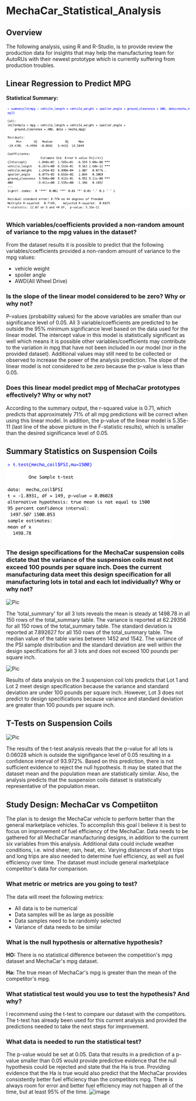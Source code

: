 # MechaCar_Statistical_Analysis

## Overview 

The following analysis, using R and R-Studio, is to provide review the production data for insights that may help the manufacturing team for AutoRUs with their newest prototype which is currently suffering from production troubles. 

## Linear Regression to Predict MPG

**Statistical Summary:** 

![d1](https://github.com/msha789/MechaCar_Statistical_Analysis/blob/dd53e671ec7114bc57c06e45d9ec16a06390319b/Screen%20Shot%202022-04-15%20at%207.18.22%20PM.png)

### Which variables/coefficients provided a non-random amount of variance to the mpg values in the dataset?
From the dataset results it is possible to predict that the following variables/coefficients provided a non-random amount of variance to the mpg values: 
 - vehicle weight
 - spoiler angle
 - AWD(All Wheel Drive) 

### Is the slope of the linear model considered to be zero? Why or why not?
P-values (probability values) for the above variables are smaller than our significance level of 0.05. All 3 variable/coefficients are predicted to be outside the 95% minimum significance level based on the data used for the linear model. The intercept value in this model is statistically significant as well which means it is possible other variables/coefficients may contribute to the variation in mpg that have not been included in our model (nor in the provided dataset). Additional values may still need to be collected or observed to increase the power of the analysis prediction. The slope of the linear model is not considered to be zero because the p-value is less than 0.05. 


### Does this linear model predict mpg of MechaCar prototypes effectively? Why or why not?
According to the summary output, the r-squared value is 0.71, which predicts that approximately 71% of all mpg predictions will be correct when using this linear model. In addition, the p-value of the linear model is 5.35e-11 (last line of the above picture in the F-statistic results), which is smaller than the desired significance level of 0.05. 

## Summary Statistics on Suspension Coils
![Pic](https://github.com/msha789/MechaCar_Statistical_Analysis/blob/fab62b7d92cb1bbbb80e6399b27f5aab9b192288/Screen%20Shot%202022-04-15%20at%207.19.39%20PM.png)

### The design specifications for the MechaCar suspension coils dictate that the variance of the suspension coils must not exceed 100 pounds per square inch. Does the current manufacturing data meet this design specification for all manufacturing lots in total and each lot individually? Why or why not?

![Pic]()

The 'total_summary' for all 3 lots reveals the mean is steady at 1498.78 in all 150 rows of the total_summary table. The variance is reported at 62.29356 for all 150 rows of the total_summary table. The standard deviation is reported at 7.892627 for all 150 rows of the total_summary table. The median value of the table varies between 1452 and 1542. The variance of the PSI sample distribution and the standard deviation are well within the design specifications for all 3 lots and does not exceed 100 pounds per square inch.

![Pic]()

Results of data analysis on the 3 suspension coil lots predicts that Lot 1 and Lot 2 meet design specification because the variance and standard deviation are under 100 pounds per square inch. However, Lot 3 does not predict to design specifications because variance and standard deviation are greater than 100 pounds per square inch.

## T-Tests on Suspension Coils

![Pic]()

The results of the t-test analysis reveals that the p-value for all lots is 0.06028 which is outside the signifigance level of 0.05 resulting in a confidence interval of 93.972%. Based on this prediction, there is not sufficient evidence to reject the null hypothesis. It may be stated that the dataset mean and the population mean are statistically similar. Also, the analysis predicts that the suspension coils dataset is statistically representative of the population mean. 

## Study Design: MechaCar vs Competiiton
The plan is to design the MechaCar vehicle to perform better than the general marketplace vehicles. To accomplish this goal I believe it is best to focus on improvement of fuel efficiency of the MechaCar. Data needs to be gathered for all MechaCar manufacturing designs, in addition to the current six variables from this analysis. Additional data could include weather conditions, i.e. wind sheer, rain, heat, etc. Varying distances of short trips and long trips are also needed to determine fuel efficiency, as well as fuel efficiency over time. The dataset must include general marketplace competitor's data for comparison.

### What metric or metrics are you going to test?
The data will meet the following metrics:
- All data is to be numerical
- Data samples will be as large as possible
- Data samples need to be randomly selected
- Variance of data needs to be similar

### What is the null hypothesis or alternative hypothesis?
**HO:** There is no statistical difference between the competition's mpg dataset and MechaCar's mpg dataset.

**Ha:** The true mean of MechaCar's mpg is greater than the mean of the competitor's mpg.

### What statistical test would you use to test the hypothesis? And why?
I recommend using the t-test to compare our dataset with the competitors. The t-test has already been used for this current analysis and provided the predictions needed to take the next steps for improvement.

### What data is needed to run the statistical test?
The p-value would be set at 0.05. Data that results in a prediction of a p-value smaller than 0.05 would provide predictive evidence that the null hypothesis could be rejected and state that the Ha is true. Providing evidence that the Ha is true would also predict that the MechaCar provides consistently better fuel efficiency than the competitors mpg. There is always room for error and better fuel efficiency may not happen all of the time, but at least 95% of the time.
![image](https://user-images.githubusercontent.com/96354695/163655569-6492612e-8ab3-44e9-966e-781aaf3723ff.png)
